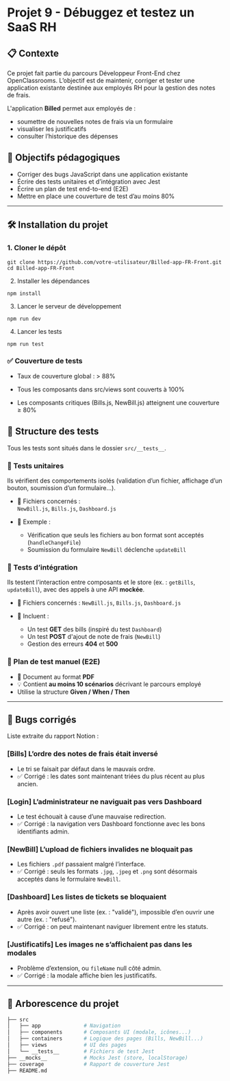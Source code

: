# Projet 9 - Débuggez et testez un SaaS RH

## 📋 Contexte

Ce projet fait partie du parcours Développeur Front-End chez OpenClassrooms. L’objectif est de maintenir, corriger et tester une application existante destinée aux employés RH pour la gestion des notes de frais.

L'application **Billed** permet aux employés de :
- soumettre de nouvelles notes de frais via un formulaire
- visualiser les justificatifs
- consulter l’historique des dépenses

## 🚀 Objectifs pédagogiques

- Corriger des bugs JavaScript dans une application existante
- Écrire des tests unitaires et d’intégration avec Jest
- Écrire un plan de test end-to-end (E2E)
- Mettre en place une couverture de test d’au moins 80%

---

## 🛠️ Installation du projet

### 1. Cloner le dépôt

```
git clone https://github.com/votre-utilisateur/Billed-app-FR-Front.git
cd Billed-app-FR-Front
```

2. Installer les dépendances
```
npm install
```
3. Lancer le serveur de développement
```
npm run dev
```
4.  Lancer les tests
```
npm run test
```
### ✅ Couverture de tests
- Taux de couverture global : > 88%

- Tous les composants dans src/views sont couverts à 100%

- Les composants critiques (Bills.js, NewBill.js) atteignent une couverture ≥ 80%
  

## 🔬 Structure des tests

Tous les tests sont situés dans le dossier `src/__tests__`.

### 🔹 Tests unitaires

Ils vérifient des comportements isolés (validation d’un fichier, affichage d’un bouton, soumission d’un formulaire...).

- 📁 Fichiers concernés :  
  `NewBill.js`, `Bills.js`, `Dashboard.js`

- 🧪 Exemple :  
  - Vérification que seuls les fichiers au bon format sont acceptés (`handleChangeFile`)
  - Soumission du formulaire `NewBill` déclenche `updateBill`

### 🔹 Tests d’intégration

Ils testent l’interaction entre composants et le store (ex. : `getBills`, `updateBill`), avec des appels à une API **mockée**.

- 📁 Fichiers concernés :
  `NewBill.js`, `Bills.js`, `Dashboard.js`

- 🧪 Incluent :
  - Un test **GET** des bills (inspiré du test `Dashboard`)
  - Un test **POST** d'ajout de note de frais (`NewBill`)
  - Gestion des erreurs **404** et **500**

### 🔹 Plan de test manuel (E2E)

- 📄 Document au format **PDF**
- 💡 Contient **au moins 10 scénarios** décrivant le parcours employé
- Utilise la structure **Given / When / Then**

---

## 🐛 Bugs corrigés

Liste extraite du rapport Notion :

### [Bills] L’ordre des notes de frais était inversé

- Le tri se faisait par défaut dans le mauvais ordre.
- ✅ Corrigé : les dates sont maintenant triées du plus récent au plus ancien.

### [Login] L’administrateur ne naviguait pas vers Dashboard

- Le test échouait à cause d’une mauvaise redirection.
- ✅ Corrigé : la navigation vers Dashboard fonctionne avec les bons identifiants admin.

### [NewBill] L’upload de fichiers invalides ne bloquait pas

- Les fichiers `.pdf` passaient malgré l’interface.
- ✅ Corrigé : seuls les formats `.jpg`, `.jpeg` et `.png` sont désormais acceptés dans le formulaire `NewBill`.

### [Dashboard] Les listes de tickets se bloquaient

- Après avoir ouvert une liste (ex. : "validé"), impossible d’en ouvrir une autre (ex. : "refusé").
- ✅ Corrigé : on peut maintenant naviguer librement entre les statuts.

### [Justificatifs] Les images ne s’affichaient pas dans les modales

- Problème d’extension, ou `fileName` null côté admin.
- ✅ Corrigé : la modale affiche bien les justificatifs.

---

## 📁 Arborescence du projet

```bash
├── src
│   ├── app              # Navigation
│   ├── components       # Composants UI (modale, icônes...)
│   ├── containers       # Logique des pages (Bills, NewBill...)
│   ├── views            # UI des pages
│   └── __tests__        # Fichiers de test Jest
├── __mocks__            # Mocks Jest (store, localStorage)
├── coverage             # Rapport de couverture Jest
├── README.md


